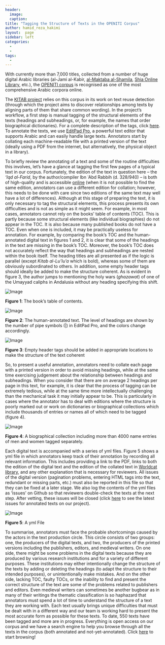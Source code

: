 ```yaml
---
header:
  image: 
  caption: 
title: "Tagging the Structure of Texts in the OPENITI Corpus"			
author: hamid_reza_hakimi		
layout:	 page
sidebar: left
categories:
  - 
  - 
tags:
  - 
---
```





With currently more than 7,000 titles, collected from a number of huge digital Arabic libraries (al-Jami al-Kabir, [al-Maktaba al-Shamila](http://www.shamela.ws/), [Shia Online Library](http://shiaonlinelibrary.com/), etc.), the [OPENITI corpus](https://github.com/OpenITI) is recognised as one of the most comprehensive Arabic corpora online.



The [KITAB project](http://kitab-project.org/about/) relies on this corpus in its work on text reuse detection (through which the project aims to discover relationships among texts by aligning parts of them that share common wording). In the project’s workflow, a first step is manual tagging of the structural elements of the texts (headings and subheadings, or, for example, the names that order biographical dictionaries). For a complete description of the tags, click [here](https://alraqmiyyat.github.io/mARkdown/). To annotate the texts, we use [EditPad Pro](https://www.editpadpro.com/), a powerful text editor that supports Arabic and can easily handle large texts. Annotators start by collating each machine-readable file with a printed version of the text (ideally using a PDF from the internet, but alternatively, the physical object in a library).



To briefly review the annotating of a text and some of the routine difficulties this involves, let’s have a glance at tagging the first few pages of a typical text in our corpus. Fortunately, the edition of the text in question here – the *‘Iqd al-Farid*, by the author/compiler Ibn ʿAbd Rabbih (d. 328/940) – is both of high-quality and is accessible [online](https://archive.org/details/WAQ82391) (when it is not possible to find the same edition, annotators can use a different edition for collation; however, this needs to be done with care since two editions of the same text may well have a lot of differences). Although at this stage of preparing the text, it is only necessary to tag the structural elements, this process presents its own difficulties and is not as simple as it might seem. For example, in most cases, annotators cannot rely on the books’ table of contents (TOC). This is partly because some structural elements (like individual biographies) do not appear in the TOC. It is also because many published books do not have a TOC. Even when one is included, it may be practically useless for annotation. For example, by comparing the book’s TOC and the human-annotated digital text in figures 1 and 2, it is clear that some of the headings in the text are missing in the book’s TOC. Moreover, the book’s TOC does not accurately reflect the way that headings and subheadings are nested within the book itself. The heading titles are all presented as if the logic is parallel (except *Kitab al-Lu’lu’a* which is bold), whereas some of them are obviously subordinated to others. In addition, some empty header tags should ideally be added to make the structure coherent. As is evident in figure 3, the author jumps to mentioning the holy wars (*ghazawat*) of one of the Umayyad caliphs in Andalusia without any heading specifying this shift.



![Image](/images/old_posts/HR-1.png)



**Figure 1**: The book’s table of contents.



![Image](/images/old_posts/HR-2.png)



**Figure 2**: The human-annotated text. The level of headings are shown by the number of pipe symbols (\|) in EditPad Pro, and the colors change accordingly.



![Image](/images/old_posts/HR-3.png)



**Figure 3**: Empty header tags should be added in appropriate locations to make the structure of the text coherent



So, to present a useful annotation, annotators need to collate each page with a printed version in order to avoid missing headings, while at the same time exercising judgement about the relationship between headings and subheadings. When you consider that there are on average 2 headings per page in this text, for example, it is clear that the process of tagging can be extremely tedious, while at the same time more intellectually challenging than the mechanical task it may initially appear to be. This is particularly in cases where the annotator has to deal with editions where the structure is poorly marked out or work on dictionaries or biographical collections which include thousands of entries or names all of which need to be tagged (figure 4).



![Image](/images/old_posts/HR-4.png)



**Figure 4**: A biographical collection including more than 4000 name entries of men and women tagged separately.



Each digital text is accompanied with a series of yml files. Figure 5 shows a yml file in which annotators keep track of their annotation by recording all relevant information. This includes providing a link to the PDF, links to both the edition of the digital text and the edition of the collated text in [Worldcat library](https://www.worldcat.org/), and any other explanation that is necessary for reviewers. All issues of the digital version (pagination problems, entering HTML tags into the text, redundant or missing parts, etc.) must also be reported in this file so that they can be fixed at a later stage. We also log the contents of the yml files as ‘issues’ on Github so that reviewers double-check the texts at the next step. After vetting, these issues will be closed (click [here](https://github.com/OpenITI/Annotation/issues) to see the latest issues for annotated texts on our project).



![Image](/images/old_posts/HR-5.png)



**Figure 5**: A yml File



To summarise, annotators must face the probable shortcomings caused by the actors in the text production circle. This circle consists of two groups: one, the producers of the digital texts, and two, the producers of the printed versions including the publishers, editors, and medieval writers. On one side, there might be some problems in the digital texts because they are produced by various research institutions and for a variety of different purposes. These institutions may either intentionally change the structure of the texts by adding or deleting the headings (to adapt the structure to their intended purposes), or unintentionally make mistakes. And on the other side, lacking TOC, faulty TOCs, or the inability to find and present the correct structure of the text are some of the problems related to publishers and editors. Even medieval writers can sometimes be another bugbear as in many of their writings the thematic classification is so haphazard that annotators must spend a lot of time to understand the structure of a text they are working with. Each text usually brings unique difficulties that must be dealt with in a different way and our team is working hard to present the most accurate form as possible for these texts. To date, 550 texts have been tagged and more are in progress. Everything is open access on our corpus and we have a search engine to help you browse through all the texts in the corpus (both annotated and not-yet-annotated). Click [here](https://kitab-corpus-metadata.azurewebsites.net/) to start browsing!





